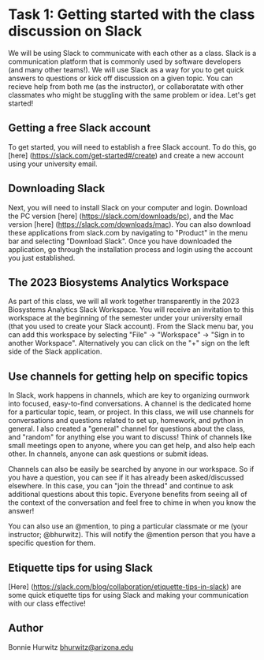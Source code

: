 # Task 1: Getting started with the class discussion on Slack

We will be using Slack to communicate with each other as a class. Slack is a communication platform that is commonly used by software developers (and many other teams!). We will use Slack as a way for you to get quick answers to questions or kick off discussion on a given topic. You can recieve help from both me (as the instructor), or collaboratate with other classmates who might be stuggling with the same problem or idea. Let's get started!     

## Getting a free Slack account

To get started, you will need to establish a free Slack account. To do this, go [here] (https://slack.com/get-started#/create) and create a new account using your university email.    

## Downloading Slack

Next, you will need to install Slack on your computer and login. Download the PC version [here] (https://slack.com/downloads/pc), and the Mac version [here] (https://slack.com/downloads/mac). You can also download these applications from slack.com by navigating to "Product" in the menu bar and selecting "Download Slack". Once you have downloaded the application, go through the installation process and login using the account you just established. 

## The 2023 Biosystems Analytics Workspace

As part of this class, we will all work together transparently in the 2023 Biosystems Analytics Slack Workspace. You will receive an invitation to this workspace at the beginning of the semester under your university email (that you used to create your Slack account). From the Slack menu bar, you can add this workspace by selecting "File" -> "Workspace" -> "Sign in to another Workspace". Alternatively you can click on the "+" sign on the left side of the Slack application.    

## Use channels for getting help on specific topics
In Slack, work happens in channels, which are key to organizing ournwork into focused, easy-to-find conversations. A channel is the dedicated home for a particular topic, team, or project. In this class, we will use channels for conversations and questions related to set up, homework, and python in general. I also created a "general" channel for questions about the class, and "random" for anything else you want to discuss! Think of channels like small meetings open to anyone, where you can get help, and also help each other. In channels, anyone can ask questions or submit ideas.

Channels can also be easily be searched by anyone in our workspace. So if you have a question, you can see if it has already been asked/discussed elsewhere. In this case, you can "join the thread" and continue to ask additional questions about this topic. Everyone benefits from seeing all of the context of the conversation and feel free to chime in when you know the answer! 

You can also use an @mention, to ping a particular classmate or me (your instructor; @bhurwitz). This will notify the @mention person that you have a specific question for them. 

## Etiquette tips for using Slack

[Here] (https://slack.com/blog/collaboration/etiquette-tips-in-slack) are some quick etiquette tips for using Slack and making your communication with our class effective!

## Author

Bonnie Hurwitz <bhurwitz@arizona.edu>

